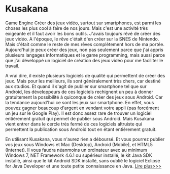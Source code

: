 # Kusakana
Game Engine
Créer des jeux vidéo, surtout sur smartphones, est parmi les choses les plus cool à faire de nos jours. Mais c'est une activité très exigeante et il faut avoir les bons outils. J'avais toujours rêvé de créer des jeux vidéo. A l'époque, le rêve c'était d'en créer sur la SNES de Nintendo. Mais c'était comme le reste de mes rêves complètement hors de ma portée. Aujourd'hui je peux créer des jeux, non pas seulement parce que j'ai appris plusieurs langages informatiques et le game programming, mais aussi parce que j'ai développé un logiciel de création des jeux vidéo pour me faciliter le travail. 

A vrai dire, il existe plusieurs logiciels de qualité qui permettent de créer des jeux. Mais pour les meilleurs, ils sont généralement très chers, car destiné aux studios. Et quand il s'agit de publier sur smartphone tel que sur Android, les développeurs de ces logiciels rechignent un peu à donner gratuitement la possibilité à quiconque de créer des jeux sous Android. Car la tendance aujourd'hui ce sont les jeux sur smartphone. En effet, vous pouvez gagner beaucoup d'argent en vendant votre appli (pas forcément un jeu sur le Google Play). Il est donc assez rare de trouver un logiciel entièrement gratuit qui permet de publier sous Android. Mais Kusakana vient entrer dans le cercle très fermé de ces logiciels altruiste qui permettent la publication sous Android tout en étant entièrement gratuit. 

En utilisant Kusakana, vous n'aurez rien a déboursé. Et vous pourrez publier vos jeux sous Windows et Mac (Desktop), Android (Mobile), et HTML5 (Internet). Il vous faudra néanmoins un ordinateur avec au minimum Windows 7, NET Framework 4.6.1 ou supérieur installé, le kit Java SDK installé, ainsi que le kit Android SDK installé, sans oublié le logiciel Eclipse for Java Developer et une toute petite connaissance en Java. 
<a href= "http://www.negrorevolutio.com/kusakana.html" >Lire plus>>></a>
